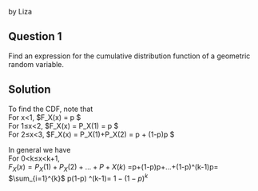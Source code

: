 by Liza 

## Question 1
Find an expression for the cumulative distribution function of a geometric random
variable.

## Solution 

To find the CDF, note that   
For x<1, $F_X(x) = p $  
For 1≤x<2, $F_X(x) = P_X(1) = p  $   
For 2≤x<3, $F_X(x) = P_X(1)+P_X(2) = p + (1-p)p    $   

In general we have  
For 0<k≤x<k+1,  
$F_X(x)=P_X(1)+P_X(2)+...+P+X(k)$ =p+(1-p)p+...+(1-p)^(k-1)p= $\sum_{i=1}^{k}$ p(1-p) ^(k-1)= $1 - (1-p)^k$
